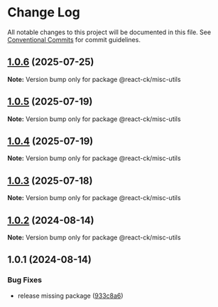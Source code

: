 # Change Log

All notable changes to this project will be documented in this file.
See [Conventional Commits](https://conventionalcommits.org) for commit guidelines.

## [1.0.6](https://github.com/abelflopes/react-ck/compare/@react-ck/misc-utils@1.0.5...@react-ck/misc-utils@1.0.6) (2025-07-25)

**Note:** Version bump only for package @react-ck/misc-utils





## [1.0.5](https://github.com/abelflopes/react-ck/compare/@react-ck/misc-utils@1.0.4...@react-ck/misc-utils@1.0.5) (2025-07-19)

**Note:** Version bump only for package @react-ck/misc-utils





## [1.0.4](https://github.com/abelflopes/react-ck/compare/@react-ck/misc-utils@1.0.3...@react-ck/misc-utils@1.0.4) (2025-07-19)

**Note:** Version bump only for package @react-ck/misc-utils





## [1.0.3](https://github.com/abelflopes/react-ck/compare/@react-ck/misc-utils@1.0.2...@react-ck/misc-utils@1.0.3) (2025-07-18)

**Note:** Version bump only for package @react-ck/misc-utils





## [1.0.2](https://github.com/abelflopes/react-ck/compare/@react-ck/misc-utils@1.0.1...@react-ck/misc-utils@1.0.2) (2024-08-14)

**Note:** Version bump only for package @react-ck/misc-utils





## 1.0.1 (2024-08-14)


### Bug Fixes

* release missing package ([933c8a6](https://github.com/abelflopes/react-ck/commit/933c8a63dc7d8b24c1e57a699526a238e4872531))
